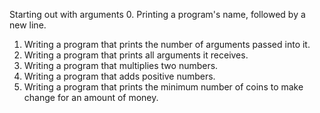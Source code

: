 Starting out with arguments
0. Printing a program's name, followed by a new line.
1. Writing a program that prints the number of arguments passed into it.
2. Writing a program that prints all arguments it receives.
3. Writing a program that multiplies two numbers.
4. Writing a program that adds positive numbers.
5. Writing a program that prints the minimum number of coins to make change for an amount of money.
